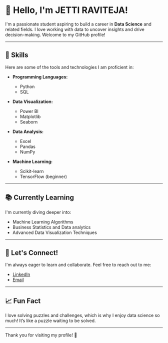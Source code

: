 # 👋 Hello, I'm JETTI RAVITEJA!

I'm a passionate student aspiring to build a career in **Data Science** and related fields. I love working with data to uncover insights and drive decision-making. Welcome to my GitHub profile!

---

## 🧠 Skills

Here are some of the tools and technologies I am proficient in:

- **Programming Languages:**
  - Python
  - SQL

- **Data Visualization:**
  - Power BI
  - Matplotlib
  - Seaborn

- **Data Analysis:**
  - Excel
  - Pandas
  - NumPy

- **Machine Learning:**
  - Scikit-learn
  - TensorFlow (beginner)

---


## 📚 Currently Learning

I'm currently diving deeper into:

- Machine Learning Algorithms
- Business Statistics and Data analytics
- Advanced Data Visualization Techniques

---

## 🌱 Let's Connect!

I'm always eager to learn and collaborate. Feel free to reach out to me:

- [LinkedIn](www.linkedin.com/in/jettiraviteja)
- [Email](jettiraviteja832@gmail.com)

---

## 📈 Fun Fact

I love solving puzzles and challenges, which is why I enjoy data science so much! It’s like a puzzle waiting to be solved.

---

Thank you for visiting my profile! 🚀
